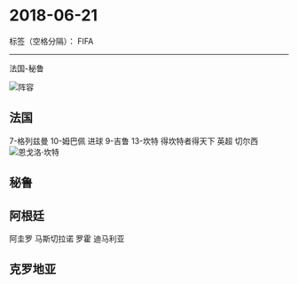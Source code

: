 ﻿# 2018-06-21

标签（空格分隔）： FIFA

---
法国-秘鲁

![阵容][1]
## 法国
7-格列兹曼 
10-姆巴佩 进球
9-吉鲁 
13-坎特 得坎特者得天下 英超 切尔西
![恩戈洛·坎特][2]

## 秘鲁


## 阿根廷
阿圭罗
马斯切拉诺
罗霍
迪马利亚 

## 克罗地亚


  [1]: http://static.zybuluo.com/usiege/pq966yo70kwrg1k9v3a5f5wf/image_1cghdjgkt1vso1cpje1rv56i9q9.png
  [2]: http://static.zybuluo.com/usiege/mx688kg7hsw2d4xmjbiza4w7/image_1cghikfbhfifvvp9111teg1jttm.png